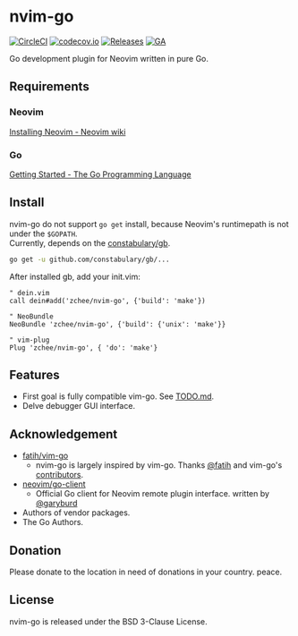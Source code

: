 nvim-go
=======

[![CircleCI][circleci-badge]][circleci] [![codecov.io][codecov-badge]][codecov] [![Releases][release-badge]][release] [![GA][ga-badge]][ga]

Go development plugin for Neovim written in pure Go.

Requirements
------------

### Neovim

[Installing Neovim - Neovim wiki](https://github.com/neovim/neovim/wiki/Installing-Neovim)

### Go

[Getting Started - The Go Programming Language](https://golang.org/doc/install)


Install
-------

nvim-go do not support `go get` install, because Neovim's runtimepath is not under the `$GOPATH`.  
Currently, depends on the [constabulary/gb](https://github.com/constabulary/gb).

```sh
go get -u github.com/constabulary/gb/...
```

After installed gb, add your init.vim:

```vim
" dein.vim
call dein#add('zchee/nvim-go', {'build': 'make'})

" NeoBundle
NeoBundle 'zchee/nvim-go', {'build': {'unix': 'make'}}

" vim-plug
Plug 'zchee/nvim-go', { 'do': 'make'}
```

Features
--------

- First goal is fully compatible vim-go. See [TODO.md](docs/TODO.md#vim-go-compatible).
- Delve debugger GUI interface.

Acknowledgement
---------------

- [fatih/vim-go](https://github.com/fatih/vim-go)
  - nvim-go is largely inspired by vim-go. Thanks [@fatih](https://github.com/fatih) and vim-go's [contributors](https://github.com/fatih/vim-go/graphs/contributors).
- [neovim/go-client](https://github.com/neovim/go-client)
  - Official Go client for Neovim remote plugin interface. written by [@garyburd](https://github.com/garyburd)
- Authors of vendor packages.
- The Go Authors.

Donation
--------

Please donate to the location in need of donations in your country. peace.

License
-------

nvim-go is released under the BSD 3-Clause License.


[circleci-badge]: https://img.shields.io/circleci/project/github/zchee/nvim-go.svg?style=flat-square
[circleci]: https://circleci.com/gh/zchee/nvim-go
[codecov-badge]: https://img.shields.io/codecov/c/github/zchee/nvim-go.svg?style=flat-square
[codecov]: https://codecov.io/gh/zchee/nvim-go
[release-badge]: https://img.shields.io/github/release/zchee/nvim-go.svg?style=flat-square
[release]: https://github.com/zchee/nvim-go/releases
[ga-badge]: https://ga-beacon.appspot.com/UA-89201129-1/nvim-go?flat&useReferer&pixel
[ga]: https://github.com/zchee/nvim-go
